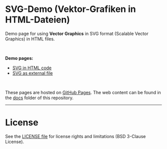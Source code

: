# SVG-Demo (Vektor-Grafiken in HTML-Dateien)

Demo page for using **Vector Graphics** in SVG format (Scalable Vector Graphics) in HTML files.

<br>

**Demo pages:**
* [SVG in HTML code](https://mdecker-mobilecomputing.github.io/SVG_Demo/Kreis_Eingebettet.html)
* [SVG as external file](https://mdecker-mobilecomputing.github.io/SVG_Demo/Kreis_ExterneDatei.html)

<br>

These pages are hosted on [GitHub Pages](https://help.github.com/articles/what-is-github-pages/). 
The web content can be found in the [docs](docs/) folder of this repository.

----
# License

See the [LICENSE file](LICENSE.md) for license rights and limitations (BSD 3-Clause License).
